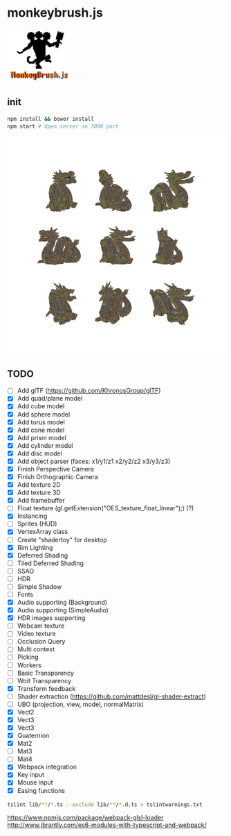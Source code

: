 # monkeybrush.js
![Logo](logo.png)

## init
```bash
npm install && bower install
npm start # Open server in 3000 port
```
![alt tag](descarga.png)

## TODO
- [ ] Add glTF (https://github.com/KhronosGroup/glTF)
- [x] Add quad/plane model
- [x] Add cube model
- [x] Add sphere model
- [x] Add torus model
- [x] Add cone model
- [x] Add prism model
- [x] Add cylinder model
- [x] Add disc model
- [x] Add object parser (faces: x1/y1/z1 x2/y2/z2 x3/y3/z3)
- [x] Finish Perspective Camera
- [x] Finish Orthographic Camera
- [x] Add texture 2D
- [x] Add texture 3D
- [x] Add framebuffer
- [ ] Float texture (gl.getExtension("OES_texture_float_linear");) (?)
- [x] Instancing
- [ ] Sprites (HUD)
- [x] VertexArray class
- [ ] Create "shadertoy" for desktop
- [x] Rim Lighting
- [x] Deferred Shading
- [ ] Tiled Deferred Shading
- [ ] SSAO
- [ ] HDR
- [ ] Simple Shadow
- [ ] Fonts
- [x] Audio supporting (Background)
- [x] Audio supporting (SimpleAudio)
- [x] HDR images supporting
- [ ] Webcam texture
- [ ] Video texture
- [ ] Occlusion Query
- [ ] Multi context
- [ ] Picking
- [ ] Workers
- [ ] Basic Transparency
- [ ] Woit Transparency
- [x] Transform feedback
- [ ] Shader extraction (https://github.com/mattdesl/gl-shader-extract)
- [ ] UBO (projection, view, model, normalMatrix)
- [x] Vect2
- [x] Vect3
- [x] Vect3
- [x] Quaternion
- [x] Mat2
- [ ] Mat3
- [ ] Mat4
- [x] Webpack integration
- [x] Key input
- [x] Mouse input
- [x] Easing functions

```bash
tslint lib/**/*.ts --exclude lib/**/*.d.ts > tslintwarnings.txt
```
https://www.npmjs.com/package/webpack-glsl-loader
http://www.jbrantly.com/es6-modules-with-typescript-and-webpack/
